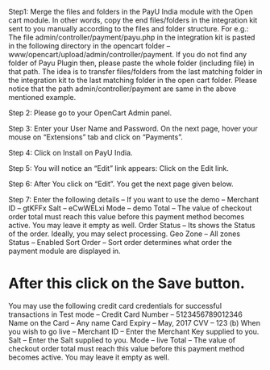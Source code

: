 Step1:
Merge the files and folders in the PayU India module with the Open cart module. In other words, copy the end files/folders in the integration kit sent to you manually according to the files and folder structure.
For e.g.: The file admin/controller/payment/payu.php in the integration kit is pasted in the following directory in the opencart folder – www/opencart/upload/admin/controller/payment.
If you do not find any folder of Payu Plugin then, please paste the whole folder (including file) in that path.
The idea is to transfer files/folders from the last matching folder in the integration kit to the last matching folder in the open cart folder. Please notice that the path admin/controller/payment are same in the above mentioned example.

Step 2:
Please go to your OpenCart Admin panel.

Step 3:
Enter your User Name and Password. On the next page, hover your mouse on “Extensions” tab and click on “Payments”.

Step 4:
Click on Install on PayU India.

Step 5: 
You will notice an “Edit” link appears: Click on the Edit link.

Step 6: 
After You click on “Edit”. You get the next page given below.

Step 7: Enter the following details –
If you want to use the demo –
Merchant ID – gtKFFx
Salt – eCwWELxi
Mode – demo
Total – The value of checkout order total must reach this value before this payment method becomes active. You may leave it empty as well.
Order Status – Its shows the Status of the order. Ideally, you may select processing.
Geo Zone – All zones
Status – Enabled
Sort Order – Sort order determines what order the payment module are displayed in.
# After this click on the Save button.
You may use the following credit card credentials for successful transactions in
Test mode –
Credit Card Number – 5123456789012346
Name on the Card – Any name
Card Expiry – May, 2017
CVV – 123
(b) When you wish to go live –
Merchant ID – Enter the Merchant Key supplied to you.
Salt – Enter the Salt supplied to you.
Mode – live
Total – The value of checkout order total must reach this value before this payment method becomes active.
You may leave it empty as well.
